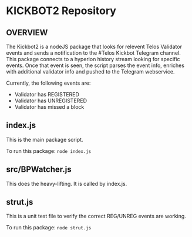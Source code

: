 # KICKBOT2 Repository

## OVERVIEW
The Kickbot2 is a nodeJS package that looks for relevent Telos Validator events and sends a notification to the #Telos Kickbot Telegram channel.  This package connects to a hyperion history stream looking for specific events.  Once that event is seen, the script parses the event info, enriches with additional validator info and pushed to the Telegram webservice.

Currently, the following events are:

* Validator has REGISTERED
* Validator has UNREGISTERED
* Validator has missed a block

## index.js
This is the main package script.

To run this package:
`node index.js`

## src/BPWatcher.js
This does the heavy-lifting.  It is called by index.js.

## strut.js
This is a unit test file to verify the correct REG/UNREG events are working.

To run this package:
`node strut.js`





